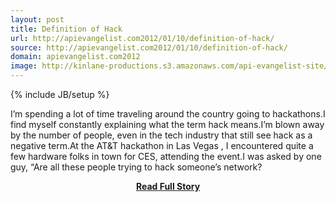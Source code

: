 ```yaml
---
layout: post
title: Definition of Hack
url: http://apievangelist.com2012/01/10/definition-of-hack/
source: http://apievangelist.com2012/01/10/definition-of-hack/
domain: apievangelist.com2012
image: http://kinlane-productions.s3.amazonaws.com/api-evangelist-site/blog/Hack-the-Planet.jpg
---
```

{% include JB/setup %}<p>I’m spending a lot of time traveling around the country going to hackathons.I find myself constantly explaining what the term hack means.I’m blown away by the number of people, even in the tech industry that still see hack as a negative term.At the AT&amp;T hackathon in Las Vegas , I encountered quite a few hardware folks in town for CES, attending the event.I was asked by one guy, “Are all these people trying to hack someone’s network?</p>
<center><p><a href="http://apievangelist.com2012/01/10/definition-of-hack/" style='padding:25px; font-sze:18px; font-weight: bold;'>Read Full Story</a></p></center>

